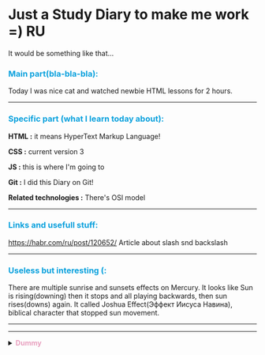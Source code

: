 # **Just a Study Diary to make me work** =) RU

It would be something like that...

### **<span style="color:#0AA1DD">Main part(bla-bla-bla):</span>**

Today I was nice cat and watched newbie HTML lessons for 2 hours.
****
### **<span style="color:#0AA1DD">Specific part (what I learn today about):</span>**

**HTML :** it means HyperText Markup Language! 

**CSS :** current version 3

**JS :** this is where I'm going to

**Git :** I did this Diary on Git!

**Related technologies :** There's OSI model
****

### **<span style="color:#0AA1DD">Links and usefull stuff:</span>**

https://habr.com/ru/post/120652/
Article about slash snd backslash
****
### **<span style="color:#0AA1DD">Useless but interesting (: </span>**

There are multiple sunrise and sunsets effects on Mercury.  It looks like Sun is rising(downing) then it stops and all playing backwards, then sun rises(downs) again. It called Joshua Effect(Эффект Иисуса Навина), biblical character that stopped sun movement.

****
****
**<details><summary><span style="color:#E8A0BF">Dummy</span>**</summary>

## Дата
****
### **<span style="color:#0AA1DD"># Основное:**</span>

Текст
****
### **<span style="color:#0AA1DD"># Узнала нового:</span>**
**<span style="letter-spacing:4px">~ HTML:</span>**

текст

**<span style="letter-spacing:4px">~ CSS:</span>**

**<span style="letter-spacing:4px">~ Else:</span>**
****
### **<span style="color:#0AA1DD"># Ссылки:</span>**
&emsp;&emsp;[Текст ссылки](адрес "Всплывающая подсказка")

****
### **<span style="color:#0AA1DD"># Не по теме:</span>**
текст

****
### **<span style="color:#0AA1DD">~ ~ How to insert img(local link):</span>**

<!--  ![Image alt](img/MD_spacing.jpg) -->

<!-- ![Local commit first](https://github.com/lometari/kottans-frontend/raw/master/img/0/local_first.jpg)
![Remote commit first(right one)](https://github.com/lometari/kottans-frontend/raw/master/img/0/remote_first.jpg) -->
<details>
<summary>Dummy pic</summary>

![Image alt](img/MD_spacing.jpg)
</details>

****

### **<span style="color:#0AA1DD">~ ~ Color palette:</span>**


**<span style="color:#2155CD">#2155CD Unused yet</span>**

**<span style="color:#0AA1DD">#0AA1DD Header ###</span>**

**<span style="color:#79DAE8">#79DAE8 Emphasized text </span>**

****

</details>




